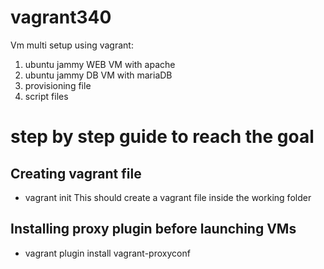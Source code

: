 # vagrant340
Vm multi setup using vagrant:
1) ubuntu jammy WEB VM with apache
2) ubuntu jammy DB VM with mariaDB
3) provisioning file
4) script files

# step by step guide to reach the goal

## Creating vagrant file
 - vagrant init
This should create a vagrant file inside the working folder

## Installing proxy plugin before launching VMs
 - vagrant plugin install vagrant-proxyconf

